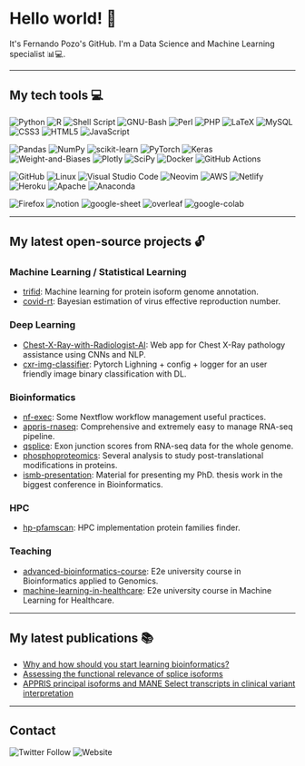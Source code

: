 # Hello world! 👋

It's Fernando Pozo's GitHub. I'm a Data Science and Machine Learning specialist 📊💻.

<!--
**fpozoc/fpozoc** is a ✨ _special_ ✨ repository because its `README.md` (this file) appears on your GitHub profile.

Here are some ideas to get you started:

- 🔭 I’m currently working on ...
- 🌱 I’m currently learning ...
- 👯 I’m looking to collaborate on ...
- 🤔 I’m looking for help with ...
- 💬 Ask me about ...
- 📫 How to reach me: ...
- 😄 Pronouns: ...
- ⚡ Fun fact: ...
-->
--------------------------------------------------------------------------------

## My tech tools 💻

![Python](https://img.shields.io/badge/python-3670A0?style=flat-square&logo=python&logoColor=ffdd54)
![R](https://img.shields.io/badge/r-%23276DC3.svg?style=flat-square&logo=r&logoColor=white)
![Shell Script](https://img.shields.io/badge/shell_script-%23121011.svg?style=flat-square&logo=gnu-bash&logoColor=white)
![GNU-Bash](https://img.shields.io/badge/GNU%20Bash-4EAA25?style=flat-square&logo=GNU%20Bash&logoColor=white)
![Perl](https://img.shields.io/badge/perl-%2339457E.svg?style=flat-square&logo=perl&logoColor=white)
![PHP](https://img.shields.io/badge/php-%23777BB4.svg?style=flat-square&logo=php&logoColor=white)
![LaTeX](https://img.shields.io/badge/latex-%23008080.svg?style=flat-square&logo=latex&logoColor=white)
![MySQL](https://img.shields.io/badge/mysql-%2300f.svg?style=flat-square&logo=mysql&logoColor=white)
![CSS3](https://img.shields.io/badge/css3-%231572B6.svg?style=flat-square&logo=css3&logoColor=white)
![HTML5](https://img.shields.io/badge/html5-%23E34F26.svg?style=flat-square&logo=html5&logoColor=white)
![JavaScript](https://img.shields.io/badge/javascript-%23323330.svg?style=flat-square&logo=javascript&logoColor=%23F7DF1E)

![Pandas](https://img.shields.io/badge/pandas-%23150458.svg?style=flat-square&logo=pandas&logoColor=white)
![NumPy](https://img.shields.io/badge/numpy-%23013243.svg?style=flat-square&logo=numpy&logoColor=white)
![scikit-learn](https://img.shields.io/badge/scikit--learn-%23F7931E.svg?style=flat-square&logo=scikit-learn&logoColor=white)
![PyTorch](https://img.shields.io/badge/PyTorch-%23EE4C2C.svg?style=flat-square&logo=PyTorch&logoColor=white)
![Keras](https://img.shields.io/badge/Keras-%23D00000.svg?style=flat-square&logo=Keras&logoColor=white)
![Weight-and-Biases](https://img.shields.io/badge/Weights_&_Biases-FFBE00?style=flat-square&logo=WeightsAndBiases&logoColor=white)
![Plotly](https://img.shields.io/badge/Plotly-%233F4F75.svg?style=flat-square&logo=plotly&logoColor=white)
![SciPy](https://img.shields.io/badge/SciPy-%230C55A5.svg?style=flat-square&logo=scipy&logoColor=%white)
![Docker](https://img.shields.io/badge/docker-%230db7ed.svg?style=flat-square&logo=docker&logoColor=white)
![GitHub Actions](https://img.shields.io/badge/github%20actions-%232671E5.svg?style=flat-square&logo=githubactions&logoColor=white)

![GitHub](https://img.shields.io/badge/github-%23121011.svg?style=flat-square&logo=github&logoColor=white)
![Linux](https://img.shields.io/badge/Linux-FCC624?style=flat-square&logo=linux&logoColor=black)
![Visual Studio Code](https://img.shields.io/badge/Visual%20Studio%20Code-0078d7.svg?style=flat-square&logo=visual-studio-code&logoColor=white)
![Neovim](https://img.shields.io/badge/NeoVim-%2357A143.svg?&style=flat-square&logo=neovim&logoColor=white)
![AWS](https://img.shields.io/badge/AWS-%23FF9900.svg?style=flat-square&logo=amazon-aws&logoColor=white)
![Netlify](https://img.shields.io/badge/netlify-%23000000.svg?style=flat-square&logo=netlify&logoColor=#00C7B7)
![Heroku](https://img.shields.io/badge/heroku-%23430098.svg?style=flat-square&logo=heroku&logoColor=white)
![Apache](https://img.shields.io/badge/apache-%23D42029.svg?style=flat-square&logo=apache&logoColor=white)
![Anaconda](https://img.shields.io/badge/Anaconda-%2344A833.svg?style=flat-square&logo=anaconda&logoColor=white)

![Firefox](https://img.shields.io/badge/Firefox-FF7139?style=flat-square&logo=Firefox-Browser&logoColor=white)
![notion](https://img.shields.io/badge/Notion-000000?style=flat-square&logo=notion&logoColor=white)
![google-sheet](https://img.shields.io/badge/Google%20Sheets-34A853?style=flat-square&logo=google-sheets&logoColor=white)
![overleaf](https://img.shields.io/badge/Overleaf-47A141?style=flat-square&logo=Overleaf&logoColor=white)
![google-colab](https://img.shields.io/badge/Colab-F9AB00?style=flat-square&logo=googlecolab&color=525252)

--------------------------------------------------------------------------------

## My latest open-source projects 🔓

### Machine Learning / Statistical Learning

- [trifid](https://gitlab.com/bu_cnio/trifid): Machine learning for protein isoform genome annotation.
- [covid-rt](https://github.com/fpozoc/covid-rt): Bayesian estimation of virus effective reproduction number.

### Deep Learning

- [Chest-X-Ray-with-Radiologist-AI](https://github.com/Rules99/Chest-X-Ray-with-Radiologist-AI): Web app for Chest X-Ray pathology assistance using CNNs and NLP.
- [cxr-img-classifier](https://github.com/fpozoc/cxr-img-classifier): Pytorch Lighning + config + logger for an user friendly image binary classification with DL.

### Bioinformatics
- [nf-exec](https://github.com/fpozoc/nf-exec): Some Nextflow workflow management useful practices. 
- [appris-rnaseq](https://gitlab.com/fpozoc/appris_rnaseq): Comprehensive and extremely easy to manage RNA-seq pipeline.
- [qsplice](https://gitlab.com/fpozoc/qsplice): Exon junction scores from RNA-seq data for the whole genome.
- [phosphoproteomics](https://github.com/fpozoc/phosphoproteomics): Several analysis to study post-translational modifications in proteins.
- [ismb-presentation](https://github.com/fpozoc/ismb-presentation): Material for presenting my PhD. thesis work in the biggest conference in Bioinformatics.

### HPC
- [hp-pfamscan](): HPC implementation protein families finder.

### Teaching
- [advanced-bioinformatics-course](https://github.com/fpozoc/advanced-bioinformatics-course): E2e university course in Bioinformatics applied to Genomics.
- [machine-learning-in-healthcare](https://www.notion.so/fpozoc/Machine-Learning-in-Healthcare-cddc40ff349744a6b4b992b3fe4435a3): E2e university course in Machine Learning for Healthcare.

--------------------------------------------------------------------------------

## My latest publications 📚

- [Why and how should you start learning bioinformatics?](https://network.febs.org/posts/why-and-how-should-you-start-learning-bioinformatics?user_id=fernando-pozo)
- [Assessing the functional relevance of splice isoforms ](https://academic.oup.com/nargab/article/3/2/lqab044/6281449)
- [APPRIS principal isoforms and MANE Select transcripts in clinical variant interpretation](https://www.biorxiv.org/content/10.1101/2021.09.17.460749v1.abstract)

--------------------------------------------------------------------------------
## Contact
![Twitter Follow](https://img.shields.io/twitter/follow/fpozoca?style=social)
![Website](https://img.shields.io/website?down_message=offline&label=fpozoc.com&style=flat-square&up_message=online&url=https%3A%2F%2Ffpozoc.com)